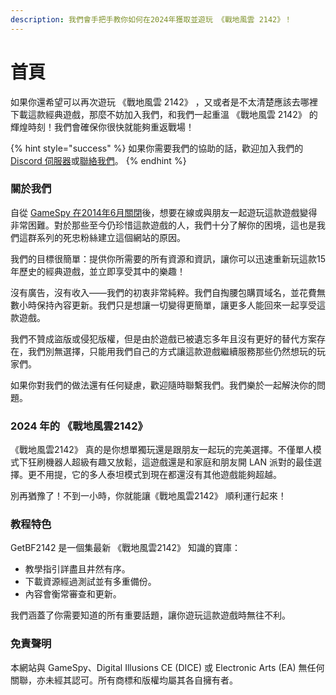 ```yaml
---
description: 我們會手把手教你如何在2024年獲取並遊玩 《戰地風雲 2142》！
---
```


# 首頁

如果你還希望可以再次遊玩 《戰地風雲 2142》 ，又或者是不太清楚應該去哪裡下載這款經典遊戲，那麼不妨加入我們，和我們一起重溫 《戰地風雲 2142》 的輝煌時刻！我們會確保你很快就能夠重返戰場！

{% hint style="success" %}
如果你需要我們的協助的話，歡迎加入我們的 [Discord 伺服器](https://discord.gg/DaMVNknVnV)或[聯絡我們](others/contact-us.md)。
{% endhint %}

### 關於我們

自從 [GameSpy 在2014年6月關閉](https://en.wikipedia.org/wiki/GameSpy#Shutdown)後，想要在線或與朋友一起遊玩這款遊戲變得非常困難。對於那些至今仍珍惜這款遊戲的人，我們十分了解你的困境，這也是我們這群系列的死忠粉絲建立這個網站的原因。

我們的目標很簡單：提供你所需要的所有資源和資訊，讓你可以迅速重新玩這款15年歷史的經典遊戲，並立即享受其中的樂趣！

沒有廣告，沒有收入——我們的初衷非常純粹。我們自掏腰包購買域名，並花費無數小時保持內容更新。我們只是想讓一切變得更簡單，讓更多人能回來一起享受這款遊戲。

我們不贊成盜版或侵犯版權，但是由於遊戲已被遺忘多年且沒有更好的替代方案存在，我們別無選擇，只能用我們自己的方式讓這款遊戲繼續服務那些仍然想玩的玩家們。

如果你對我們的做法還有任何疑慮，歡迎隨時聯繫我們。我們樂於一起解決你的問題。

### 2024 年的 《戰地風雲2142》

《戰地風雲2142》 真的是你想單獨玩還是跟朋友一起玩的完美選擇。不僅單人模式下狂刷機器人超級有趣又放鬆，這遊戲還是和家庭和朋友開 LAN 派對的最佳選擇。更不用提，它的多人泰坦模式到現在都還沒有其他遊戲能夠超越。

別再猶豫了！不到一小時，你就能讓《戰地風雲2142》 順利運行起來！

### 教程特色

GetBF2142 是一個集最新 《戰地風雲2142》 知識的寶庫：

* 教學指引詳盡且井然有序。
* 下載資源經過測試並有多重備份。
* 內容會衡常審查和更新。

我們涵蓋了你需要知道的所有重要話題，讓你遊玩這款遊戲時無往不利。

### 免責聲明

本網站與 GameSpy、Digital Illusions CE (DICE) 或 Electronic Arts (EA) 無任何關聯，亦未經其認可。所有商標和版權均屬其各自擁有者。
